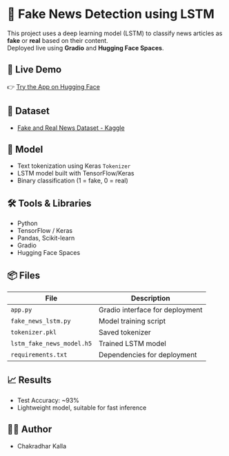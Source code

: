 # 📰 Fake News Detection using LSTM

This project uses a deep learning model (LSTM) to classify news articles as **fake** or **real** based on their content.  
Deployed live using **Gradio** and **Hugging Face Spaces**.

## 🚀 Live Demo
👉 [Try the App on Hugging Face](https://huggingface.co/spaces/Chakri34/chakri-fake-news-detector)

## 📂 Dataset
- [Fake and Real News Dataset - Kaggle](https://www.kaggle.com/datasets/clmentbisaillon/fake-and-real-news-dataset)

## 🧠 Model
- Text tokenization using Keras `Tokenizer`
- LSTM model built with TensorFlow/Keras
- Binary classification (1 = fake, 0 = real)

## 🛠️ Tools & Libraries
- Python
- TensorFlow / Keras
- Pandas, Scikit-learn
- Gradio
- Hugging Face Spaces

## 📦 Files
| File | Description |
|------|-------------|
| `app.py` | Gradio interface for deployment |
| `fake_news_lstm.py` | Model training script |
| `tokenizer.pkl` | Saved tokenizer |
| `lstm_fake_news_model.h5` | Trained LSTM model |
| `requirements.txt` | Dependencies for deployment |

## 📈 Results
- Test Accuracy: ~93%
- Lightweight model, suitable for fast inference

## 🙋‍♂️ Author
- Chakradhar Kalla

